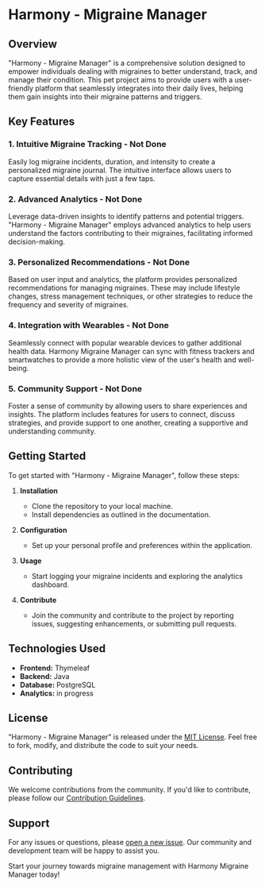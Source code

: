 # Harmony - Migraine Manager

## Overview

"Harmony - Migraine Manager" is a comprehensive solution designed to empower individuals dealing with migraines to better understand, track, and manage their condition. This pet project aims to provide users with a user-friendly platform that seamlessly integrates into their daily lives, helping them gain insights into their migraine patterns and triggers.

## Key Features

### 1. Intuitive Migraine Tracking - Not Done
Easily log migraine incidents, duration, and intensity to create a personalized migraine journal. The intuitive interface allows users to capture essential details with just a few taps.

### 2. Advanced Analytics - Not Done
Leverage data-driven insights to identify patterns and potential triggers. "Harmony - Migraine Manager" employs advanced analytics to help users understand the factors contributing to their migraines, facilitating informed decision-making.

### 3. Personalized Recommendations - Not Done
Based on user input and analytics, the platform provides personalized recommendations for managing migraines. These may include lifestyle changes, stress management techniques, or other strategies to reduce the frequency and severity of migraines.

### 4. Integration with Wearables - Not Done
Seamlessly connect with popular wearable devices to gather additional health data. Harmony Migraine Manager can sync with fitness trackers and smartwatches to provide a more holistic view of the user's health and well-being.

### 5. Community Support - Not Done
Foster a sense of community by allowing users to share experiences and insights. The platform includes features for users to connect, discuss strategies, and provide support to one another, creating a supportive and understanding community.

## Getting Started

To get started with "Harmony - Migraine Manager", follow these steps:

1. **Installation**
   - Clone the repository to your local machine.
   - Install dependencies as outlined in the documentation.

2. **Configuration**
   - Set up your personal profile and preferences within the application.

3. **Usage**
   - Start logging your migraine incidents and exploring the analytics dashboard.

4. **Contribute**
   - Join the community and contribute to the project by reporting issues, suggesting enhancements, or submitting pull requests.

## Technologies Used

- **Frontend:** Thymeleaf
- **Backend:** Java
- **Database:** PostgreSQL
- **Analytics:** in progress

## License

"Harmony - Migraine Manager" is released under the [MIT License](LICENSE.md). Feel free to fork, modify, and distribute the code to suit your needs.

## Contributing

We welcome contributions from the community. If you'd like to contribute, please follow our [Contribution Guidelines](CONTRIBUTING.md).

## Support

For any issues or questions, please [open a new issue](https://github.com/nklimovych/harmony/issues). Our community and development team will be happy to assist you.

Start your journey towards migraine management with Harmony Migraine Manager today!
